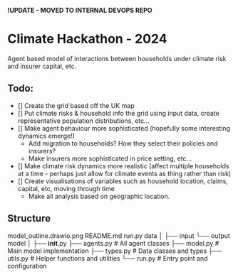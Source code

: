 **!UPDATE - MOVED TO INTERNAL DEVOPS REPO**

# Climate Hackathon - 2024
Agent based model of interactions between households under climate risk and insurer capital, etc.

## Todo:
- [] Create the grid based off the UK map
- [] Put climate risks & household info the grid using input data, create representative population distributions, etc...
- [] Make agent behaviour more sophisticated (hopefully some interesting dynamics emerge!)
    - Add migration to households? How they select their policies and insurers?
    - Make insurers more sophisticated in price setting, etc...
- [] Make climate risk dynamics more realistic (affect multiple households at a time - perhaps just allow for climate events as thing rather than risk)
- [] Create visualisations of variables such as household location, claims, capital, etc, moving through time
    - Make all analysis based on geographic location.

## Structure
model_outline.drawio.png
README.md
run.py
data
│
├── input
└── output
model
│
├── __init__.py
├── agents.py        # All agent classes
├── model.py         # Main model implementation
├── types.py         # Data classes and types
├── utils.py         # Helper functions and utilities
└── run.py          # Entry point and configuration
